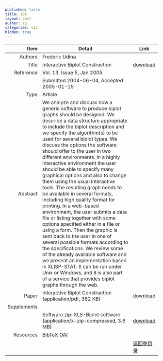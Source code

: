 ```yaml
---
published: false
title: i05
layout: post
author: Yu
categories: v13
hidden: true
---
```


| Item | Detail | Link |
|---:|---|---|
| Authors | Frederic Udina| |
| Title |Interactive Biplot Construction | [download](http://www.jstatsoft.org/v13/i05/paper) |
| Reference |Vol. 13, Issue 5, Jan 2005 | |
| | Submitted 2004-06-04, Accepted 2005-01-15| | 
| Type | Article| |
| Abstract | We analyze and discuss how a generic software to produce biplot graphs should be designed. We describe a data structure appropriate to include the biplot description and we specify the algorithm(s) to be used for several biplot types. We discuss the options the software should offer to the user in two different environments. In a highly interactive environment the user should be able to specify many graphical options and also to change them using the usual interactive tools. The resulting graph needs to be available in several formats, including high quality format for printing. In a web-based environment, the user submits a data file or listing together with some options specified either in a file or using a form. Then the graphic is sent back to the user in one of several possible formats according to the specifications. We review some of the already available software and we present an implementation based in XLISP-STAT. It can be run under Unix or Windows, and it is also part of a service that provides biplot graphs through the web.| |
| Paper | Interactive Biplot Construction  (application/pdf, 382 KB)| [download](http://www.jstatsoft.org/v13/i05/paper) |
| Supplements | | |
| |Software.zip: XLS-Biplot software  (application/x-zip-compressed, 3.6 MB)|  [download](http://www.jstatsoft.org/v13/i05/supp/1) |
| Resources | [BibTeX](http://www.jstatsoft.org/v13/i05/bibtex) [OAI](http://www.jstatsoft.org/oai?verb=GetRecord&identifier=oai.jstatsoft/v13/i05&prefix=oai_dc)| |
| |  | [返回卷目录]({{site.baseurl}}/volume/v13.html) |